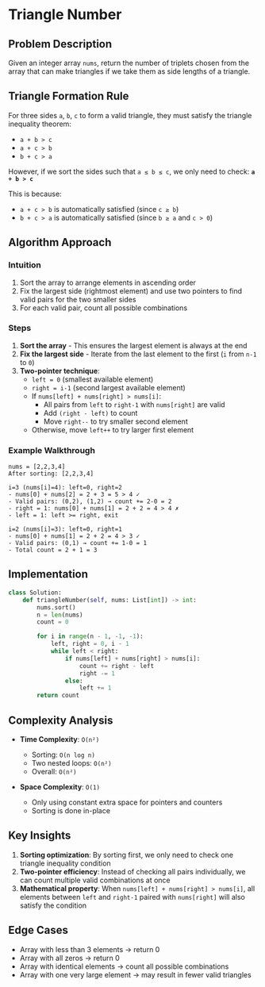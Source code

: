 # Triangle Number

## Problem Description

Given an integer array `nums`, return the number of triplets chosen from the array that can make triangles if we take them as side lengths of a triangle.

## Triangle Formation Rule

For three sides `a`, `b`, `c` to form a valid triangle, they must satisfy the triangle inequality theorem:
- `a + b > c`
- `a + c > b` 
- `b + c > a`

However, if we sort the sides such that `a ≤ b ≤ c`, we only need to check: **`a + b > c`**

This is because:
- `a + c > b` is automatically satisfied (since `c ≥ b`)
- `b + c > a` is automatically satisfied (since `b ≥ a` and `c > 0`)

## Algorithm Approach

### Intuition
1. Sort the array to arrange elements in ascending order
2. Fix the largest side (rightmost element) and use two pointers to find valid pairs for the two smaller sides
3. For each valid pair, count all possible combinations

### Steps
1. **Sort the array** - This ensures the largest element is always at the end
2. **Fix the largest side** - Iterate from the last element to the first (`i` from `n-1` to `0`)
3. **Two-pointer technique**:
   - `left = 0` (smallest available element)
   - `right = i-1` (second largest available element)
   - If `nums[left] + nums[right] > nums[i]`:
     - All pairs from `left` to `right-1` with `nums[right]` are valid
     - Add `(right - left)` to count
     - Move `right--` to try smaller second element
   - Otherwise, move `left++` to try larger first element

### Example Walkthrough
```
nums = [2,2,3,4]
After sorting: [2,2,3,4]

i=3 (nums[i]=4): left=0, right=2
- nums[0] + nums[2] = 2 + 3 = 5 > 4 ✓
- Valid pairs: (0,2), (1,2) → count += 2-0 = 2
- right = 1: nums[0] + nums[1] = 2 + 2 = 4 > 4 ✗
- left = 1: left >= right, exit

i=2 (nums[i]=3): left=0, right=1  
- nums[0] + nums[1] = 2 + 2 = 4 > 3 ✓
- Valid pairs: (0,1) → count += 1-0 = 1
- Total count = 2 + 1 = 3
```

## Implementation

```python
class Solution:
    def triangleNumber(self, nums: List[int]) -> int:
        nums.sort()
        n = len(nums)
        count = 0

        for i in range(n - 1, -1, -1):
            left, right = 0, i - 1
            while left < right:
                if nums[left] + nums[right] > nums[i]:
                    count += right - left
                    right -= 1
                else:
                    left += 1
        return count
```

## Complexity Analysis

- **Time Complexity**: `O(n²)`
  - Sorting: `O(n log n)`
  - Two nested loops: `O(n²)` 
  - Overall: `O(n²)`

- **Space Complexity**: `O(1)`
  - Only using constant extra space for pointers and counters
  - Sorting is done in-place

## Key Insights

1. **Sorting optimization**: By sorting first, we only need to check one triangle inequality condition
2. **Two-pointer efficiency**: Instead of checking all pairs individually, we can count multiple valid combinations at once
3. **Mathematical property**: When `nums[left] + nums[right] > nums[i]`, all elements between `left` and `right-1` paired with `nums[right]` will also satisfy the condition

## Edge Cases

- Array with less than 3 elements → return 0
- Array with all zeros → return 0  
- Array with identical elements → count all possible combinations
- Array with one very large element → may result in fewer valid triangles